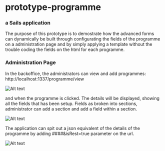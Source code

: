 # prototype-programme
### a Sails application


The purpose of this prototype is to demostrate how the advanced forms can dynamically be built through configurating the
fields of the programme on a administration page and by simply applying a template without the trouble coding the fields
on the html for each programme.


### Administration Page

In the backoffice, the administrators can view and add programmes: 
http://localhost:1337/programme/view


![Alt text](http://i.imgur.com/ZYpelfB.jpg)


and when the programme is clicked. The details will be displayed, showing all the fields that has been setup.
Fields as broken into sections, administrator can add a section and add a field within a section.

![Alt text](http://i.imgur.com/iJlTiT2.jpg)

The application can spit out a json equivalent of the details of the programme by adding ####&isRest=true
parameter on the url.

![Alt text](http://i.imgur.com/H2jIgg4.jpg)


